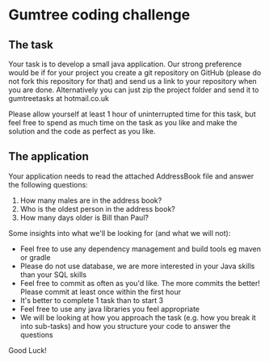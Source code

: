 # Gumtree coding challenge

## The task

Your task is to develop a small java application.
Our strong preference would be if for your project you create a git repository on GitHub (please do not fork this repository for that) and send us a link to your repository when you are done. 
Alternatively you can just zip the project folder and send it to gumtreetasks at hotmail.co.uk

Please allow yourself at least 1 hour of uninterrupted time for this task, but feel free to spend as much time on the task as you like and make the solution and the code as perfect as you like.

## The application

Your application needs to read the attached AddressBook file and answer the following questions:

1. How many males are in the address book?
2. Who is the oldest person in the address book?
3. How many days older is Bill than Paul?

Some insights into what we'll be looking for (and what we will not):

- Feel free to use any dependency management and build tools eg maven or gradle
- Please do not use database, we are more interested in your Java skills than your SQL skills
- Feel free to commit as often as you'd like. The more commits the better! Please commit at least once within the first hour
- It's better to complete 1 task than to start 3
- Feel free to use any java libraries you feel appropriate
- We will be looking at how you approach the task (e.g. how you break it into sub-tasks) and how you structure your code to answer the questions

Good Luck!
